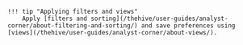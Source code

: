     !!! tip "Applying filters and views"
        Apply [filters and sorting](/thehive/user-guides/analyst-corner/about-filtering-and-sorting/) and save preferences using [views](/thehive/user-guides/analyst-corner/about-views/).